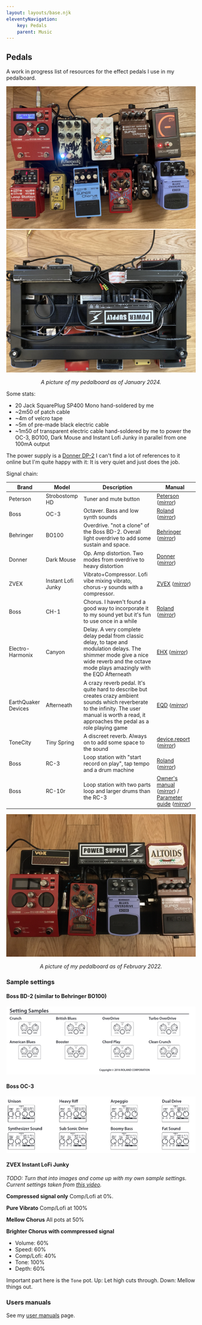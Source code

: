 ```yaml
---
layout: layouts/base.njk
eleventyNavigation:
    key: Pedals
    parent: Music
---
```


## Pedals

A work in progress list of resources for the effect pedals I use in my pedalboard.

![My pedalboard (front) in Jan. 2024](/images/pedals/pedalboard_02_2024_front.jpg)
![My pedalboard (back) in Jan. 2024](/images/pedals/pedalboard_02_2024_back.jpg)

<center>
    <i>A picture of my pedalboard as of January 2024.</i>
</center>

Some stats:

- 20 Jack SquarePlug SP400 Mono hand-soldered by me
- ~2m50 of patch cable
- ~4m of velcro tape
- ~5m of pre-made black electric cable
- ~1m50 of transparent electric cable hand-soldered by me to power the OC-3, BO100, Dark Mouse and Instant Lofi Junky in parallel from one 100mA output

The power supply is a [Donner DP-2](https://fr.audiofanzine.com/alimentation-pedale/donner/dp-2-power-supply/) I can't find a lot of references to it online but I'm quite happy with it: It is very quiet and just does the job.

Signal chain:

| Brand               | Model              | Description                                                                                                                                                                                           | Manual                                                                                                                                                                                                                                                                                                             |
| ------------------- | ------------------ | ----------------------------------------------------------------------------------------------------------------------------------------------------------------------------------------------------- | ------------------------------------------------------------------------------------------------------------------------------------------------------------------------------------------------------------------------------------------------------------------------------------------------------------------ |
| Peterson            | Strobostomp HD     | Tuner and mute button                                                                                                                                                                                 | [Peterson](https://www.petersontuners.com/media/pdf/StroboStomp_HD_Manual_v1.1_EN.pdf) (_[mirror](/pdf/pedal_user_manuals/StroboStomp_HD_Manual_v1.1_EN.pdf)_)                                                                                                                                                     |
| Boss                | OC-3               | Octaver. Bass and low synth sounds                                                                                                                                                                    | [Roland](https://static.roland.com/assets/media/pdf/OC-3_e01_W.pdf) (_[mirror](/pdf/pedal_user_manuals/boss_oc3_user_manual.pdf)_)                                                                                                                                                                                 |
| Behringer           | BO100              | Overdrive. "not a clone" of the Boss BD-2. Overall light overdrive to add some sustain and space.                                                                                                     | [Behringer](https://mediadl.musictribe.com/media/sys_master/hed/h3f/8850084069406.pdf) (_[mirror](/pdf/pedal_user_manuals/behringer_bo100_user_manual.pdf)_)                                                                                                                                                       |
| Donner              | Dark Mouse         | Op. Amp distortion. Two modes from overdrive to heavy distortion                                                                                                                                      | [Donner](https://cdn.shopify.com/s/files/1/1384/9629/files/EC1178_Dark_Mouse__Manual_V02_190809.pdf?v=1597289663) (_[mirror](/pdf/pedal_user_manuals/donner_dark_mouse_manual.pdf)_)                                                                                                                               |
| ZVEX                | Instant Lofi Junky | Vibrato+Compressor. Lofi vibe mixing vibrato, chorus-y sounds with a compressor.                                                                                                                      | [ZVEX](https://static1.squarespace.com/static/555e332ce4b0577e788c3a16/t/559efae5e4b0da93269a9ffb/1436482277079/ZVEX+Instant+Lo-Fi+Junky+Instructions.pdf) (_[mirror](/pdf/pedal_user_manuals/zvex_instant_lofi_junky_user_manual.pdf)_)                                                                           |
| Boss                | CH-1               | Chorus. I haven't found a good way to incorporate it to my sound yet but it's fun to use once in a while                                                                                              | [Roland](https://static.roland.com/assets/media/pdf/CH-1_M_eng03_W.pdf) (_[mirror](/pdf/pedal_user_manuals/boss_ch1_user_manual.pdf)_)                                                                                                                                                                             |
| Electro-Harmonix    | Canyon             | Delay. A very complete delay pedal from classic delay, to tape and modulation delays. The shimmer mode give a nice wide reverb and the octave mode plays amazingly with the EQD Afterneath            | [EHX](https://www.ehx.com/wp-content/uploads/2021/01/canyon-manual.pdf) (_[mirror](/pdf/pedal_user_manuals/ehx_canyon_manual.pdf)_)                                                                                                                                                                                |
| EarthQuaker Devices | Afterneath         | A crazy reverb pedal. It's quite hard to describe but creates crazy ambient sounds which reverberate to the infinity. The user manual is worth a read, it approaches the pedal as a role playing game | [EQD](https://static1.squarespace.com/static/57cebe2c03596e075fca5f24/t/656fc46102d950061c2b9d06/1701823585949/EQD-Afterneath-Manual-R2-WEB.pdf) (_[mirror](/pdf/pedal_user_manuals/eqd_afterneath_manual.pdf)_)                                                                                                   |
| ToneCity            | Tiny Spring        | A discreet reverb. Always on to add some space to the sound                                                                                                                                           | [device.report](https://device.report/m/2a2f8a0f7cf833579a89c3817b61a29cd74144e0d5414496ffd212cabed59c0c_optim.pdf) (_[mirror](/pdf/pedal_user_manuals/tonecity_tinyspring_manual.jpg)_)                                                                                                                           |
| Boss                | RC-3               | Loop station with "start record on play", tap tempo and a drum machine                                                                                                                                | [Roland](https://static.roland.com/assets/media/pdf/RC-3_eng03_W.pdf) (_[mirror](/pdf/pedal_user_manuals/boss_rc3_user_manual.pdf)_)                                                                                                                                                                               |
| Boss                | RC-10r             | Loop station with two parts loop and larger drums than the RC-3                                                                                                                                       | [Owner's manual](https://static.roland.com/assets/media/pdf/RC-10R_eng03_W.pdf) (_[mirror](/pdf/pedal_user_manuals/boss_rc10r_user_manual.pdf)_) / [Parameter guide](https://static.roland.com/assets/media/pdf/RC-10R_parameter_eng01_W.pdf) (_[mirror](/pdf/pedal_user_manuals/boss_rc10r_parameter_guide.pdf)_) |

![My pedalboard in Feb. 2022](/images/pedals/pedalboard_02_2022.jpg)

<center>
    <i>A picture of my pedalboard as of February 2022.</i>
</center>

### Sample settings

#### Boss BD-2 (similar to Behringer BO100)

![Boss BD2 sample settings](/images/pedals/sample_settings/boss_bd2_sample_settings.png)

#### Boss OC-3

![Boss OC-3 sample settings](/images/pedals/sample_settings/boss_oc3_sample_settings.png)

#### ZVEX Instant LoFi Junky

_TODO: Turn that into images and come up with my own sample settings. Current settings taken from [this video](https://www.youtube.com/watch?v=c843sYNem0E)._

**Compressed signal only** Comp/Lofi at 0%.

**Pure Vibrato** Comp/Lofi at 100%

**Mellow Chorus** All pots at 50%

**Brighter Chorus with commpressed signal**

- Volume: 60%
- Speed: 60%
- Comp/Lofi: 40%
- Tone: 100%
- Depth: 60%

Important part here is the `Tone` pot. Up: Let high cuts through. Down: Mellow things out.

### Users manuals

See my [user manuals](/user_manuals/) page.
